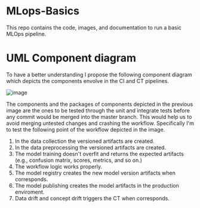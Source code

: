 # MLops-Basics
This repo contains the code, images, and documentation to run a basic MLOps pipeline.

# UML Component diagram
To have a better understanding I propose the following component diagram which depicts the components envolve in the CI and CT pipelines.

![image](https://github.com/DavidSolan0/mlops-repository/assets/80591909/79a45949-b41e-4fe8-9f1e-9dcb5864178a)

The components and the packages of components depicted in the previous image are the ones to be tested through the unit and integrate tests before any commit would be merged into the master branch. This would help us to avoid merging untested changes and crashing the workflow. Specifically I'm to test the following point of the workflow depicted in the image.

1. In the data collection the versioned artifacts are created.
2. In the data preprocessing the versioned artifacts are created.
3. The model training doesn't overfit and returns the expected artifacts (e.g., confusion matrix, scores, metrics, and so on.)
4. The workflow logic works properly.
5. The model registry creates the new model version artifacts when corresponds.
6. The model publishing creates the model artifacts in the production enviroment.
7. Data drift and concept drift triggers the CT when corresponds.
